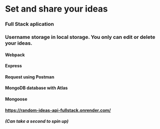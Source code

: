 # Set and share your ideas

### Full Stack aplication
### Username storage in local storage. You only can edit or delete your ideas. 


#### Webpack
#### Express
#### Request using Postman
#### MongoDB database with Atlas
#### Mongoose

#### https://random-ideas-api-fullstack.onrender.com/
##### (Can take a second to spin up)
